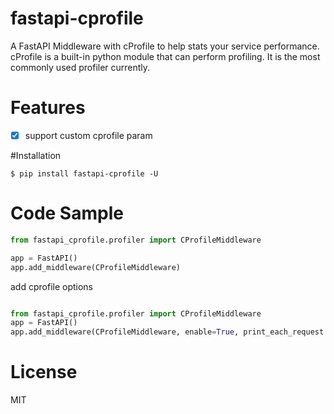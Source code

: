 # fastapi-cprofile

A FastAPI Middleware with cProfile to help stats your service performance. cProfile is a built-in python module that can perform profiling. It is the most commonly used profiler currently.

# Features

 -[x] support custom cprofile param

#Installation

```buildoutcfg
$ pip install fastapi-cprofile -U
```


# Code Sample

```python
from fastapi_cprofile.profiler import CProfileMiddleware

app = FastAPI()
app.add_middleware(CProfileMiddleware)
```
add cprofile options

```python

from fastapi_cprofile.profiler import CProfileMiddleware
app = FastAPI()
app.add_middleware(CProfileMiddleware, enable=True, print_each_request = True, strip_dirs = False, sort_by='cumulative')

```

# License

MIT

